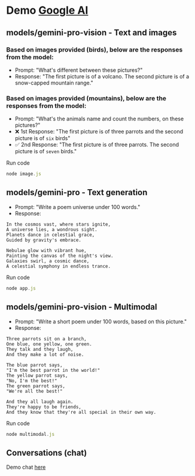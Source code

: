 # Demo [Google AI](https://ai.google.dev/docs)

## 	models/gemini-pro-vision - Text and images

### Based on images provided (birds), below are the responses from the model:
- Prompt: "What's different between these pictures?"
- Response: "The first picture is of a volcano. The second picture is of a snow-capped mountain range."

### Based on images provided (mountains), below are the responses from the model:
- Prompt: "What's the animals name and count the numbers, on these pictures?"
- ❌ 1st Response: "The first picture is of three parrots and the second picture is of `six` birds"
- ✅ 2nd Response: "The first picture is of three parrots. The second picture is of `seven` birds."

Run code
```javascript
node image.js
```

## models/gemini-pro - Text generation
- Prompt: "Write a poem universe under 100 words."
- Response: 
```
In the cosmos vast, where stars ignite,
A universe lies, a wondrous sight.
Planets dance in celestial grace,
Guided by gravity's embrace.

Nebulae glow with vibrant hue,
Painting the canvas of the night's view.
Galaxies swirl, a cosmic dance,
A celestial symphony in endless trance.
```

Run code
```javascript
node app.js
```

## 	models/gemini-pro-vision - Multimodal
- Prompt: "Write a short poem under 100 words, based on this picture."
- Response: 
```
Three parrots sit on a branch,
One blue, one yellow, one green.
They talk and they laugh,
And they make a lot of noise.

The blue parrot says,
"I'm the best parrot in the world!"
The yellow parrot says,
"No, I'm the best!"
The green parrot says,
"We're all the best!"

And they all laugh again.
They're happy to be friends,
And they know that they're all special in their own way.
```

Run code
```javascript
node multimodal.js
```

## Conversations (chat)

Demo chat [here](https://vertexai.prasetia.me/vertexai)